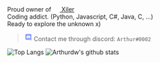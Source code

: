 Proud owner of [<img src="https://xiler.net/assets/logo-64x.png" height="16px" width="16px"> Xiler](https://xiler.net)  
Coding addict. (Python, Javascript, C#, Java, C, ...)  
Ready to explore the unknown x)  
  
  
> <img src="https://raw.githubusercontent.com/Arthurdw/Arthurdw/master/discord.webp" height="18px" width="18px"> Contact me through discord: `Arthur#0002`

![Top Langs](https://github-readme-stats.vercel.app/api/top-langs/?username=Arthurdw&theme=dark)
![Arthurdw's github stats](https://github-readme-stats.vercel.app/api?username=Arthurdw&count_private=True&show_icons=true&theme=dark)
